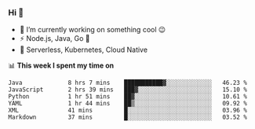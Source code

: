 ### Hi 👋

<!--
**nodejh/nodejh** is a ✨ _special_ ✨ repository because its `README.md` (this file) appears on your GitHub profile.

Here are some ideas to get you started:

- 🔭 I’m currently working on ...
- 🌱 I’m currently learning ...
- 👯 I’m looking to collaborate on ...
- 🤔 I’m looking for help with ...
- 💬 Ask me about ...
- 📫 How to reach me: ...
- 😄 Pronouns: ...
- ⚡ Fun fact: ...
-->

- 🔭 I’m currently working on something cool :wink:
- ⚡ Node.js, Java, Go :thought_balloon:
- 🤖 Serverless, Kubernetes, Cloud Native

📊 **This week I spent my time on**

<!--START_SECTION:waka-->

```text
Java             8 hrs 7 mins    ███████████▓░░░░░░░░░░░░░   46.23 %
JavaScript       2 hrs 39 mins   ███▓░░░░░░░░░░░░░░░░░░░░░   15.10 %
Python           1 hr 51 mins    ██▓░░░░░░░░░░░░░░░░░░░░░░   10.61 %
YAML             1 hr 44 mins    ██▒░░░░░░░░░░░░░░░░░░░░░░   09.92 %
XML              41 mins         █░░░░░░░░░░░░░░░░░░░░░░░░   03.96 %
Markdown         37 mins         █░░░░░░░░░░░░░░░░░░░░░░░░   03.52 %
```

<!--END_SECTION:waka-->


<!--
:traffic_light: **Visitors**

![visitors](https://visitor-badge.glitch.me/badge?page_id=nodejh.nodejh)
-->
